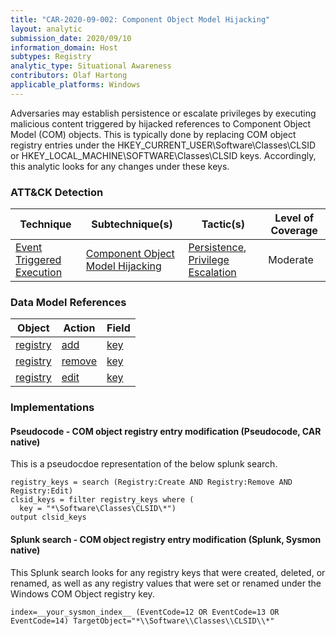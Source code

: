 ```yaml
---
title: "CAR-2020-09-002: Component Object Model Hijacking"
layout: analytic
submission_date: 2020/09/10
information_domain: Host
subtypes: Registry
analytic_type: Situational Awareness
contributors: Olaf Hartong
applicable_platforms: Windows
---
```


Adversaries may establish persistence or escalate privileges by executing malicious content triggered by hijacked references to Component Object Model (COM) objects. This is typically done by replacing COM object registry entries under the HKEY_CURRENT_USER\Software\Classes\CLSID or HKEY_LOCAL_MACHINE\SOFTWARE\Classes\CLSID keys. Accordingly, this analytic looks for any changes under these keys. 


### ATT&CK Detection

|Technique|Subtechnique(s)|Tactic(s)|Level of Coverage|
|---|---|---|---|
|[Event Triggered Execution](https://attack.mitre.org/techniques/T1546/)|[Component Object Model Hijacking](https://attack.mitre.org/techniques/T1546/015/)|[Persistence](https://attack.mitre.org/tactics/TA0003/), [Privilege Escalation](https://attack.mitre.org/tactics/TA0004/)|Moderate|

### Data Model References

|Object|Action|Field|
|---|---|---|
|[registry](/data_model/registry) | [add](/data_model/registry#add) | [key](/data_model/registry#key) |
|[registry](/data_model/registry) | [remove](/data_model/registry#remove) | [key](/data_model/registry#key) |
|[registry](/data_model/registry) | [edit](/data_model/registry#edit) | [key](/data_model/registry#key) |


### Implementations

#### Pseudocode - COM object registry entry modification (Pseudocode, CAR native)


This is a pseudocdoe representation of the below splunk search.


```
registry_keys = search (Registry:Create AND Registry:Remove AND Registry:Edit) 
clsid_keys = filter registry_keys where (
  key = "*\Software\Classes\CLSID\*")
output clsid_keys
```


#### Splunk search - COM object registry entry modification (Splunk, Sysmon native)


This Splunk search looks for any registry keys that were created, deleted, or renamed, as well as any registry values that were set or renamed under the Windows COM Object registry key.


```
index=__your_sysmon_index__ (EventCode=12 OR EventCode=13 OR EventCode=14) TargetObject="*\\Software\\Classes\\CLSID\\*"
```




